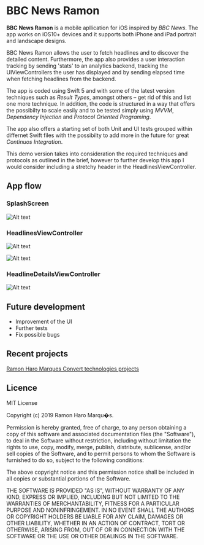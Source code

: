 # BBC News Ramon

**BBC News Ramon** is a mobile apllication for iOS inspired by *BBC News*. The app works on iOS10+ devices and it supports both iPhone and iPad portrait and landscape designs.

BBC News Ramon allows the user to fetch headlines and to discover the detailed content. Furthermore, the app also provides a user interaction tracking by sending 'stats' to an analytics backend, tracking the UIViewControllers the user has displayed and by sending elapsed time when fetching headlines from the backend.

The app is coded using Swift 5 and with some of the latest version techniques such as *Result Types*, amongst others – get rid of this and list one more technique. In addition, the code is structured in a way that offers the possibilty to scale easily and to be tested simply using *MVVM*, *Dependency Injection* and *Protocol Oriented Programing*. 

The app also offers a starting set of both Unit and UI tests grouped within differnet Swift files with the possibilty to add more in the future for great *Continuos Integration*.

This demo version takes into consideration the required techniques and protocols as outlined in the brief, however to further develop this app I would consider including a stretchy header in the HeadlinesViewController.


## App flow

### SplashScreen
![Alt text](UIResources/Screenshots/sc1.PNG?raw=true)


### HeadlinesViewController
![Alt text](UIResources/Screenshots/sc2.PNG?raw=true)


![Alt text](UIResources/Screenshots/sc3.PNG?raw=true)


### HeadlineDetailsViewController
![Alt text](UIResources/Screenshots/sc4.PNG?raw=true)


## Future development

* Improvement of the UI
* Further tests
* Fix possible bugs


## Recent projects
[Ramon Haro Marques Convert technologies projects](UIResources/RamonHaroMarques_ConvertTechnologiesProjects.pdf)



## Licence

MIT License

Copyright (c) 2019 Ramon Haro Marqu�s.

Permission is hereby granted, free of charge, to any person obtaining a copy
of this software and associated documentation files (the "Software"), to deal
in the Software without restriction, including without limitation the rights
to use, copy, modify, merge, publish, distribute, sublicense, and/or sell
copies of the Software, and to permit persons to whom the Software is
furnished to do so, subject to the following conditions:

The above copyright notice and this permission notice shall be included in
all copies or substantial portions of the Software.

THE SOFTWARE IS PROVIDED "AS IS", WITHOUT WARRANTY OF ANY KIND, EXPRESS OR
IMPLIED, INCLUDING BUT NOT LIMITED TO THE WARRANTIES OF MERCHANTABILITY,
FITNESS FOR A PARTICULAR PURPOSE AND NONINFRINGEMENT. IN NO EVENT SHALL THE
AUTHORS OR COPYRIGHT HOLDERS BE LIABLE FOR ANY CLAIM, DAMAGES OR OTHER
LIABILITY, WHETHER IN AN ACTION OF CONTRACT, TORT OR OTHERWISE, ARISING FROM,
OUT OF OR IN CONNECTION WITH THE SOFTWARE OR THE USE OR OTHER DEALINGS IN
THE SOFTWARE.
